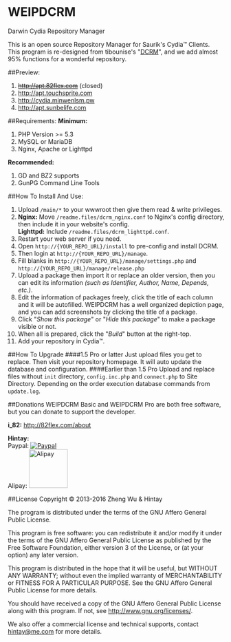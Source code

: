 # WEIPDCRM #
Darwin Cydia Repository Manager

This is an open source Repository Manager for Saurik's Cydia™ Clients.  
This program is re-designed from tibounise's "[DCRM](https://github.com/tibounise/DCRM)", and we add almost 95% functions for a wonderful repository.

##Preview:
1.  ~~http://apt.82flex.com~~ (closed)
2.  http://apt.touchsprite.com
3.  http://cydia.minwenlsm.pw
4.  http://apt.sunbelife.com

##Requirements:
**Minimum:**

1. PHP Version >= 5.3
2. MySQL or MariaDB
3. Nginx, Apache or Lighttpd

**Recommended:**

1. GD and BZ2 supports
2. GunPG Command Line Tools

##How To Install And Use:
1.  Upload `/main/*` to your wwwroot then give them read & write privileges.
2.  **Nginx:** Move `/readme.files/dcrm_nginx.conf` to Nginx's config directory, then include it in your website's config.<br/>**Lighttpd:** Include `/readme.files/dcrm_lighttpd.conf`.
3.  Restart your web server if you need.
4.  Open `http://{YOUR_REPO_URL}/install` to pre-config and install DCRM.
5.  Then login at `http://{YOUR_REPO_URL}/manage`.
6.  Fill blanks in `http://{YOUR_REPO_URL}/manage/settings.php` and `http://{YOUR_REPO_URL}/manage/release.php`
7.  Upload a package then import it or replace an older version, then you can edit its information *(such as Identifier, Author, Name, Depends, etc.)*.
8.  Edit the information of packages freely, click the title of each column and it will be autofilled. WEIPDCRM has a well organized depiction page, and you can add screenshots by clicking the title of a package.
9.  Click "*Show this package*" or "*Hide this package*" to make a package visible or not.
10.  When all is prepared, click the "*Build*" button at the right-top.
11.  Add your repository in Cydia™.

##How To Upgrade
####1.5 Pro or latter
Just upload files you get to replace. Then visit your repository homepage. It will auto update the database and configuration.
####Earlier than 1.5 Pro
Upload and replace files without `init` directory, `config.inc.php` and `connect.php` to Site Directory.
Depending on the order execution database commands from `update.log`.

##Donations
WEIPDCRM Basic and WEIPDCRM Pro are both free software, but you can donate to support the developer.

**i_82:** http://82flex.com/about

**Hintay:**  
Paypal: [![Paypal](https://www.paypalobjects.com/en_US/i/btn/btn_donate_LG.gif)](https://www.paypal.com/cgi-bin/webscr?cmd=_donations&business=ljf120%40gmail%2ecom&item_name=Hintay&item_number=WEIPDCRM&no_note=0&currency_code=USD)  
Alipay: [<img width="90" alt="Alipay" src="https://i.alipayobjects.com/i/ecmng/png/201405/2hsDKdMEqL.png">](http://blog.kugeek.com/go/alipay.html)


##License
Copyright © 2013-2016 Zheng Wu & Hintay
    
The program is distributed under the terms of the GNU Affero General Public License.

This program is free software: you can redistribute it and/or modify it under the terms of the GNU Affero General Public License as published by the Free Software Foundation, either version 3 of the License, or (at your option) any later version.

This program is distributed in the hope that it will be useful, but WITHOUT ANY WARRANTY; without even the implied warranty of MERCHANTABILITY or FITNESS FOR A PARTICULAR PURPOSE. See the GNU Affero General Public License for more details.

You should have received a copy of the GNU Affero General Public License along with this program.  If not, see <http://www.gnu.org/licenses/>.

We also offer a commercial license and technical supports, contact hintay@me.com for more details.
